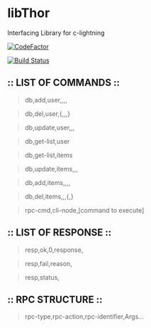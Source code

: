 # libThor
Interfacing Library for c-lightning

[![CodeFactor](https://www.codefactor.io/repository/github/khubaibumer/libthor/badge?s=431fd03279c42ac1ec2eaa4238b0b139d9388921)](https://www.codefactor.io/repository/github/khubaibumer/libthor)

[![Build Status](https://travis-ci.com/khubaibumer/libThor.svg?token=1CSkg4TqiLRRZPUNDexe&branch=master)](https://travis-ci.com/khubaibumer/libThor)

## :: LIST OF COMMANDS ::

> db,add,user,<name>,<pass>,<mode>,<extra>
  
> db,del,user,<name>{,<pass>,<mode>,<extra>}
  
> db,update,user,<name>,<key>,<value>
  
> db,get-list,user

> db,get-list,items

> db,update,items,<name>,<key>,<value>
  
> db,add,items,<name>,<quantity>,<price>,<extra>
  
> db,del,items,<name>,<quantity>,<price>{,<extra>}

> rpc-cmd,cli-node,[command to execute]


## :: LIST OF RESPONSE ::

> resp,ok,0,response,<response>
  
> resp,fail,reason,<reason>
  
> resp,status,<status>
  

## :: RPC STRUCTURE ::

> rpc-type,rpc-action,rpc-identifier,Args...

